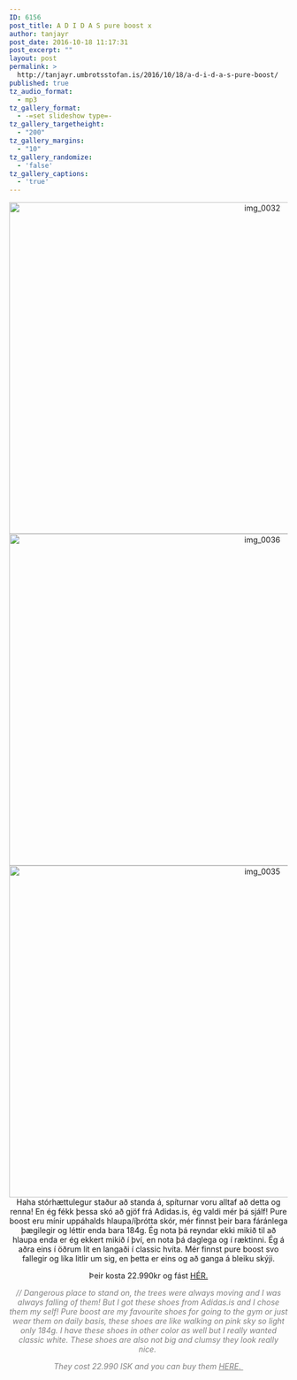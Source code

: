 ```yaml
---
ID: 6156
post_title: A D I D A S pure boost x
author: tanjayr
post_date: 2016-10-18 11:17:31
post_excerpt: ""
layout: post
permalink: >
  http://tanjayr.umbrotsstofan.is/2016/10/18/a-d-i-d-a-s-pure-boost/
published: true
tz_audio_format:
  - mp3
tz_gallery_format:
  - -=set slideshow type=-
tz_gallery_targetheight:
  - "200"
tz_gallery_margins:
  - "10"
tz_gallery_randomize:
  - 'false'
tz_gallery_captions:
  - 'true'
---
```

<p style="text-align: center;"><img class="aligncenter size-large wp-image-6157" src="http://www.tanjayr.com/wp-content/uploads/2016/10/IMG_0032-1024x683.jpg" alt="img_0032" width="900" height="600" />
<img class="aligncenter size-large wp-image-6159" src="http://www.tanjayr.com/wp-content/uploads/2016/10/IMG_0036-1024x683.jpg" alt="img_0036" width="900" height="600" />
<img class="aligncenter size-large wp-image-6158" src="http://www.tanjayr.com/wp-content/uploads/2016/10/IMG_0035-1024x683.jpg" alt="img_0035" width="900" height="600" />
Haha stórhættulegur staður að standa á, spíturnar voru alltaf að detta og renna! En ég fékk þessa skó að gjöf frá Adidas.is, ég valdi mér þá sjálf! Pure boost eru mínir uppáhalds hlaupa/íþrótta skór, mér finnst þeir bara fáránlega þægilegir og léttir enda bara 184g. Ég nota þá reyndar ekki mikið til að hlaupa enda er ég ekkert mikið í því, en nota þá daglega og í ræktinni. Ég á aðra eins í öðrum lit en langaði í classic hvíta. Mér finnst pure boost svo fallegir og líka litlir um sig, en þetta er eins og að ganga á bleiku skýji.</p>
<p style="text-align: center;">Þeir kosta 22.990kr og fást <a href="http://www.adidas.is/kvk/kvk-skor/kvk-skor-hlaupaskor/bb4016?mfp=stock_status%5B7%5D" target="_blank">HÉR.</a></p>
<p style="text-align: center;"><em><span style="color: #808080;">// Dangerous place to stand on, the trees were always moving and I was always falling of them! But I got these shoes from Adidas.is and I chose them my self! Pure boost are my favourite shoes for going to the gym or just wear them on daily basis, these shoes are like walking on pink sky so light only 184g. I have these shoes in other color as well but I really wanted classic white. These shoes are also not big and clumsy they look really nice. </span></em></p>
<p style="text-align: center;"><em><span style="color: #808080;">They cost 22.990 ISK and you can buy them <a style="color: #808080;" href="http://www.adidas.is/kvk/kvk-skor/kvk-skor-hlaupaskor/bb4016?mfp=stock_status%5B7%5D" target="_blank">HERE. </a></span></em></p>
